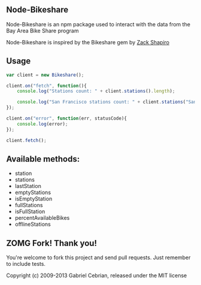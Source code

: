 ## Node-Bikeshare

Node-Bikeshare is an npm package used to interact with the data from the Bay Area Bike Share program

Node-Bikeshare is inspired by the Bikeshare gem by [Zack Shapiro](https://github.com/zackshapiro/bikeshare)

## Usage

```javascript
var client = new Bikeshare();

client.on("fetch", function(){
    console.log("Stations count: " + client.stations().length);

    console.log("San Francisco stations count: " + client.stations("San Francisco").length );
});

client.on("error", function(err, statusCode){
	console.log(error);
});

client.fetch();

```

## Available methods:

- station
- stations
- lastStation
- emptyStations
- isEmptyStation
- fullStations
- isFullStation
- percentAvailableBikes
- offlineStations

## ZOMG Fork! Thank you!

You're welcome to fork this project and send pull requests. Just remember to include tests.

Copyright (c) 2009-2013 Gabriel Cebrian, released under the MIT license
